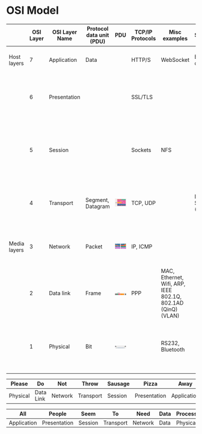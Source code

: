 # OSI Model

|              | OSI Layer | OSI Layer Name | Protocol data unit (PDU) | PDU                                        | TCP/IP Protocols | Misc examples                                                | Software                 | Hardware |                                                     | Function                                                                                                                                              | Note                                                       |
| ------------ | --------- | -------------- | ------------------------ | ------------------------------------------ | ---------------- | ------------------------------------------------------------ | ------------------------ | -------- | --------------------------------------------------- | ----------------------------------------------------------------------------------------------------------------------------------------------------- | ---------------------------------------------------------- |
| Host layers  | 7         | Application    | Data                     |                                            | HTTP/S           | WebSocket                                                    | Browser, curl            |          | ![Alt text](images/OSI-Layer-7-Webpage.png)         | _High-level protocols_ such as for resource sharing or remote file access, e.g. HTTP.                                                                 |                                                            |
|              | 6         | Presentation   |                          |                                            | SSL/TLS          |                                                              |                          |          | ![Alt text](images/OSI-Layer-6-Encryption.png)      | Translation of data between a networking service and an application; including character _encoding_, data _compression_ and **encryption/decryption** |                                                            |
|              | 5         | Session        |                          |                                            | Sockets          | NFS                                                          |                          |          |                                                     | Managing communication sessions, i.e., continuous exchange of information in the form of multiple back-and-forth transmissions between two nodes      |                                                            |
|              | 4         | Transport      | Segment, Datagram        | ![Segment](images/OSI-Layer-4-Segment.png) | TCP, UDP         |                                                              | Internet Socket [1] (OS) |          | ![Alt text](images/OSI-Layer-4-Segment-Example.png) | _Reliable transmission_ of **data segments** between points on a network, including _segmentation, acknowledgement and multiplexing_                  |                                                            |
| Media layers | 3         | Network        | Packet                   | ![Packet](images/OSI-Layer-3-Packet.png)   | IP, ICMP         |                                                              |                          | Router   | ![Alt text](images/OSI-Layer-3-IP-Path.png)         | Structuring and managing a _multi-node network_, including _addressing, routing and traffic control_                                                  | Which physical path the data will take?                    |
|              | 2         | Data link      | Frame                    | ![Frame](images/OSI-Layer-2-Frame.png)     | PPP              | MAC, Ethernet, Wifi, ARP, IEEE 802.1Q, 802.1AD (QinQ) (VLAN) |                          | Switch   |                                                     | Transmission of **data frames** between _two nodes_ connected by a physical layer                                                                     | Two devices on the _same_ network.                         |
|              | 1         | Physical       | Bit                      | ![Bit](images/OSI-Layer-1-Bit.png)         |                  | RS232, Bluetooth                                             |                          | NIC, Hub | ![Alt text](images/OSI-Layer-1-Raw-Bit.png)         | Transmission and reception of **raw bit streams** over a _physical medium_                                                                            | Raw bit stream over ethernet cable, optical fibre, Wifi... |

[1]: https://www.wikiwand.com/en/Network_socket

| Please   | Do        | Not     | Throw     | Sausage | Pizza        | Away        |
| -------- | --------- | ------- | --------- | ------- | ------------ | ----------- |
| Physical | Data Link | Network | Transport | Session | Presentation | Application |

| All         | People       | Seem    | To        | Need    | Data | Processing |
| ----------- | ------------ | ------- | --------- | ------- | ---- | ---------- |
| Application | Presentation | Session | Transport | Network | Data | Physical   |
